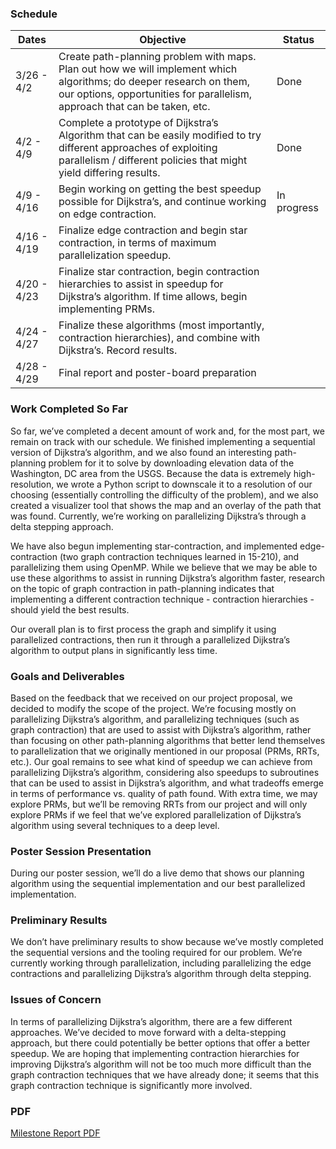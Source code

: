 ### Schedule

| Dates         | Objective                                                                                                                                     | Status       |
|---------------|-----------------------------------------------------------------------------------------------------------------------------------------------|--------------|
| 3/26 - 4/2    | Create path-planning problem with maps. Plan out how we will implement which algorithms; do deeper research on them, our options, opportunities for parallelism, approach that can be taken, etc. | Done         |
| 4/2 - 4/9     | Complete a prototype of Dijkstra’s Algorithm that can be easily modified to try different approaches of exploiting parallelism / different policies that might yield differing results. | Done         |
| 4/9 - 4/16    | Begin working on getting the best speedup possible for Dijkstra’s, and continue working on edge contraction.                                  | In progress  |
| 4/16 - 4/19   | Finalize edge contraction and begin star contraction, in terms of maximum parallelization speedup.                                            |              |
| 4/20 - 4/23   | Finalize star contraction, begin contraction hierarchies to assist in speedup for Dijkstra’s algorithm. If time allows, begin implementing PRMs. |              |
| 4/24 - 4/27   | Finalize these algorithms (most importantly, contraction hierarchies), and combine with Dijkstra’s. Record results.                           |              |
| 4/28 - 4/29   | Final report and poster-board preparation                                                                                                     |              |





### Work Completed So Far
So far, we’ve completed a decent amount of work and, for the most part, we remain on track with our schedule. We finished implementing a sequential version of Dijkstra’s algorithm, and we also found an interesting path-planning problem for it to solve by downloading elevation data of the Washington, DC area from the USGS. Because the data is extremely high-resolution, we wrote a Python script to downscale it to a resolution of our choosing (essentially controlling the difficulty of the problem), and we also created a visualizer tool that shows the map and an overlay of the path that was found. Currently, we’re working on parallelizing Dijkstra’s through a delta stepping approach.

We have also begun implementing star-contraction, and implemented edge-contraction (two graph contraction techniques learned in 15-210), and parallelizing them using OpenMP. While we believe that we may be able to use these algorithms to assist in running Dijkstra’s algorithm faster, research on the topic of graph contraction in path-planning indicates that implementing a different contraction technique - contraction hierarchies - should yield the best results.

Our overall plan is to first process the graph and simplify it using parallelized contractions, then run it through a parallelized Dijkstra’s algorithm to output plans in significantly less time. 

### Goals and Deliverables
Based on the feedback that we received on our project proposal, we decided to modify the scope of the project. We’re focusing mostly on parallelizing Dijkstra’s algorithm, and parallelizing techniques (such as graph contraction) that are used to assist with Dijkstra’s algorithm, rather than focusing on other path-planning algorithms that better lend themselves to parallelization that we originally mentioned in our proposal (PRMs, RRTs, etc.). Our goal remains to see what kind of speedup we can achieve from parallelizing Dijkstra’s algorithm, considering also speedups to subroutines that can be used to assist in Dijkstra’s algorithm, and what tradeoffs emerge in terms of performance vs. quality of path found. With extra time, we may explore PRMs, but we’ll be removing RRTs from our project and will only explore PRMs if we feel that we’ve explored parallelization of Dijkstra’s algorithm using several techniques to a deep level.

### Poster Session Presentation
During our poster session, we’ll do a live demo that shows our planning algorithm using the sequential implementation and our best parallelized implementation. 

### Preliminary Results
We don’t have preliminary results to show because we’ve mostly completed the sequential versions and the tooling required for our problem. We’re currently working through parallelization, including parallelizing the edge contractions and parallelizing Dijkstra’s algorithm through delta stepping.

### Issues of Concern
In terms of parallelizing Dijkstra’s algorithm, there are a few different approaches. We’ve decided to move forward with a delta-stepping approach, but there could potentially be better options that offer a better speedup.
We are hoping that implementing contraction hierarchies for improving Dijkstra’s algorithm will not be too much more difficult than the graph contraction techniques that we have already done; it seems that this graph contraction technique is significantly more involved.

### PDF
[Milestone Report PDF](milestone_report.pdf)

